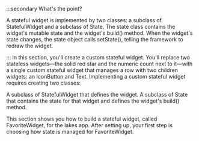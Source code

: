 :::secondary What's the point?

A stateful widget is implemented by two classes:
  a subclass of StatefulWidget and a subclass of State.
The state class contains the widget's mutable state and
  the widget's build() method.
When the widget's state changes, the state object calls
  setState(), telling the framework to redraw the widget.

:::
In this section, you'll create a custom stateful widget.
You'll replace two stateless widgets—the solid red
star and the numeric count next to it—with a single
custom stateful widget that manages a row with two
children widgets: an IconButton and Text.
Implementing a custom stateful widget requires creating two classes:

A subclass of StatefulWidget that defines the widget.
A subclass of State that contains the state for that
  widget and defines the widget's build() method.

This section shows you how to build a stateful widget,
called FavoriteWidget, for the lakes app.
After setting up, your first step is choosing how state is
managed for FavoriteWidget.
